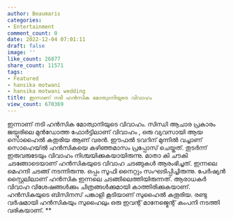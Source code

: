 ```yaml
---
author: Beaumaris
categories:
- Entertainment
comment_count: 0
date: 2022-12-04 07:01:11
draft: false
image: ''
like_count: 26877
share_count: 11571
tags:
- Featured
- hansika motwani
- hansika motwani wedding
title: ഇന്നാണ് നടി ഹൻസിക മോത്വാനിയുടെ വിവാഹം
view_count: 670369
---
```


ഇന്നാണ് നടി ഹൻസിക മോത്വാനിയുടെ വിവാഹം. സിന്ധി ആചാര പ്രകാരം ജയ്പൂരിലെ മുൻഡോത്ത ഫോർട്ടിലാണ് വിവാഹം , ഒരു വ്യവസായി ആയ സൊഹൈൽ കതുരിയ ആണ് വരൻ. ഈഫൽ ടവറിന് മുന്നിൽ വച്ചാണ് സൊഹെയ്ൽ ഹൻസികയെ കഴിഞ്ഞമാസം പ്രപ്പോസ് ചെയ്തത്. തുടർന്ന് ഇരുവരുടേയും വിവാഹം നിശ്ചയിക്കുകയായിരുന്നു. മാതാ കി ചൗകി ചടങ്ങോടെയാണ് ഹൻസികയുടെ വിവാഹ ചടങ്ങുകൾ ആരംഭിച്ചത്. ഇന്നലെ മെഹന്ദി ചടങ്ങ് നടന്നിരുന്നു. ഒപ്പം സൂഫി നൈറ്റും സംഘടിപ്പിച്ചിരുന്നു. പേർഷ്യൻ സ്റ്റൈലിലാണ് ഹൻസിക ഇന്നലെ ചടങ്ങിലെത്തിയിരുന്നത്. ആരാധകർ വിവാഹ വിശേഷങ്ങൾക്കും ചിത്രങ്ങൾക്കുമായി കാത്തിരിക്കുകയാണ്. ഹന്‍സികയുടെ ബിസിനസ് പങ്കാളി കൂടിയാണ് സുഹൈല്‍ കതൂരിയ. രണ്ടു വര്‍ഷമായി ഹന്‍സികയും സുഹൈലും ഒരു ഇവന്റ് മാനേജ്മെന്റ് കംപനി നടത്തി വരികയാണ്. **